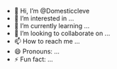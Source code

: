 - 👋 Hi, I’m @Domesticcleve
- 👀 I’m interested in ...
- 🌱 I’m currently learning ...
- 💞️ I’m looking to collaborate on ...
- 📫 How to reach me ...
- 😄 Pronouns: ...
- ⚡ Fun fact: ...

<!---
Domesticcleve/Domesticcleve is a ✨ special ✨ repository because its `README.md` (this file) appears on your GitHub profile.
You can click the Preview link to take a look at your changes.
--->

